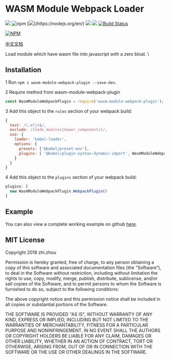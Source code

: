 # WASM Module Webpack Loader
![](https://img.shields.io/badge/version-0.0.4-green.svg?)
![npm](https://img.shields.io/npm/dw/wasm-module-webpack-plugin.svg)
[![](https://img.shields.io/badge/nodejs->=8.0-green.svg?)](https://nodejs.org/en/)
[![](https://img.shields.io/badge/npm->=5.4-blue.svg)](https://www.npmjs.com/)
![](https://img.shields.io/badge/license-MIT-000000.svg)
[![Build Status](https://www.travis-ci.org/zhouzhi3859/wasm-module-webpack-plugin.svg?branch=master)](https://www.travis-ci.org/zhouzhi3859/wasm-from-emscripten-result-loader)

[![NPM](https://nodei.co/npm/wasm-module-webpack-plugin.png)](https://nodei.co/npm/wasm-module-webpack-plugin/)

[中文文档](https://github.com/zhouzhi3859/wasm-module-webpack-plugin/blob/master/README.zh-CN.md)

Load module which have wasm file into javascript with a zero bloat. \

## Installation
1 Run `npm i wasm-module-webpack-plugin --save-dev`.

2 Require method from wasm-module-webpack-plugin
```js
const WasmModuleWebpackPlugin = require('wasm-module-webpack-plugin');
```

3 Add this object to the `rules` section of your webpack build:
```js
{
  test: /\.m?js$/,
  exclude: /(node_modules|bower_components)/,
  use: {
    loader: 'babel-loader',
    options: {
      presets: ['@babel/preset-env'],
      plugins: [ '@babel/plugin-syntax-dynamic-import', WasmModuleWebpackPlugin.BabelPlugin ]
    }
  }
}
```
4 Add this object to the `plugins` section of your webpack build:
```js
plugins: [
  new WasmModuleWebpackPlugin.WebpackPlugin()
]
```
## Example
You can also view a complete working example on github [here](https://github.com/zhouzhi3859/wasm-module-webpack-plugin/tree/master/example).


## MIT License

Copyright 2018 zhi.zhou

Permission is hereby granted, free of charge, to any person obtaining a copy of this software and associated documentation files (the "Software"), to deal in the Software without restriction, including without limitation the rights to use, copy, modify, merge, publish, distribute, sublicense, and/or sell copies of the Software, and to permit persons to whom the Software is furnished to do so, subject to the following conditions:

The above copyright notice and this permission notice shall be included in all copies or substantial portions of the Software.

THE SOFTWARE IS PROVIDED "AS IS", WITHOUT WARRANTY OF ANY KIND, EXPRESS OR IMPLIED, INCLUDING BUT NOT LIMITED TO THE WARRANTIES OF MERCHANTABILITY, FITNESS FOR A PARTICULAR PURPOSE AND NONINFRINGEMENT. IN NO EVENT SHALL THE AUTHORS OR COPYRIGHT HOLDERS BE LIABLE FOR ANY CLAIM, DAMAGES OR OTHER LIABILITY, WHETHER IN AN ACTION OF CONTRACT, TORT OR OTHERWISE, ARISING FROM, OUT OF OR IN CONNECTION WITH THE SOFTWARE OR THE USE OR OTHER DEALINGS IN THE SOFTWARE.
